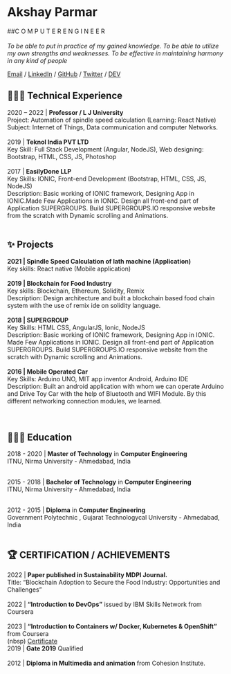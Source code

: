# Akshay Parmar
##C O M P U T E R E N G I N E E R <br><br>
_To be able to put in practice of my gained knowledge. To be able to utilize my own strengths and weaknesses. To be effective in maintaining harmony in any kind of people_  <br>

[Email](mailto:mr.akshay.parmar@gmail.com) / [LinkedIn](https://www.linkedin.com/in/dr5hn/) / [GitHub](https://github.com/dr5hn/) / [Twitter](https://twitter.com/dr5hn/) / [DEV](https://dev.to/dr5hn/)

## 👨🏻‍💻 Technical Experience

2020 – 2022 | **Professor / L J University** <br>
	Project: Automation of spindle speed calculation (Learning: React Native) <br>
	Subject: Internet of Things, Data communication and computer Networks. <br><br>
2019 | **Teknol India PVT LTD** <br>
	Key Skill: Full Stack Development (Angular, NodeJS), Web designing: Bootstrap, HTML, CSS, JS, Photoshop <br><br>
2017 | **EasilyDone LLP** <br>
	Key Skills: IONIC, Front-end Development (Bootstrap, HTML, CSS, JS, NodeJS) <br>
	Description: Basic working of IONIC framework, Designing App in IONIC.Made Few Applications in IONIC. Design all front-end part of Application SUPERGROUPS. Build SUPERGROUPS.IO responsive website from the scratch with Dynamic scrolling and Animations. <br><br>



## ✨ **Projects**

**2021 | Spindle Speed Calculation of lath machine (Application)** <br>
Key skills: React native (Mobile application) <br><br>
**2019 | Blockchain for Food Industry**<br>
Key skills: Blockchain, Ethereum, Solidity, Remix<br> 
Description: Design architecture and built a blockchain based food chain system with the use of remix ide on solidity language. <br><br>
**2018 | SUPERGROUP**<br>
Key Skills: HTML CSS, AngularJS, Ionic, NodeJS <br>
Description: Basic working of IONIC framework, Designing App in IONIC. Made Few Applications in IONIC. Design all front-end part of Application SUPERGROUPS. Build SUPERGROUPS.IO responsive website from the scratch with Dynamic scrolling and Animations. <br><br>
**2016 | Mobile Operated Car**<br> 
Key Skills: Arduino UNO, MIT app inventor Android, Arduino IDE <br>
Description: Built an android application with whom we can operate Arduino and Drive Toy Car with the help of Bluetooth and WIFI Module. By this different networking connection modules, we learned.<br><br>
<br>
## 👨🏻‍🎓 Education

2018 - 2020 | **Master of Technology** in **Computer Engineering** <br>
ITNU, Nirma University - Ahmedabad, India <br><br>

2015 - 2018 | **Bachelor of Technology** in **Computer Engineering** <br>
ITNU, Nirma University - Ahmedabad, India <br><br>

2012 - 2015 | **Diploma** in **Computer Engineering** <br>
Government Polytechnic , Gujarat Technologycal University - Ahmedabad, India <br><br>

## 🏆 CERTIFICATION / ACHIEVEMENTS 
2022 | **Paper published in Sustainability MDPI Journal.** <br> 
Title: “Blockchain Adoption to Secure the Food Industry: Opportunities and 
Challenges” <br><br>
2022 | **“Introduction to DevOps”** issued by IBM Skills Network from Coursera <br><br>
2023 | **“Introduction to Containers w/ Docker, Kubernetes & OpenShift”** from  Coursera <br>
(nbsp) [Certificate](https://www.coursera.org/account/accomplishments/certificate/UL989A9EKGH6)<br>
2019 | **Gate 2019** Qualified <br><br>
2012 | **Diploma in Multimedia and animation** from Cohesion Institute. <br><br>


